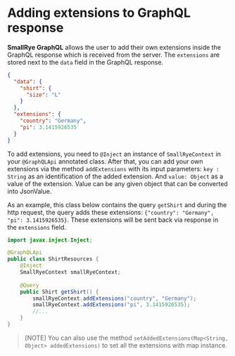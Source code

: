 # Adding extensions to GraphQL response
**SmallRye GraphQL** allows the user to add their own extensions inside the GraphQL response
which is received from the server. The `extensions` are stored next to the `data` field in the GraphQL response.

``` json
{
  "data": {
    "shirt": {
      "size": "L"
    }
  },
  "extensions": {
    "country": "Germany",
    "pi": 3.1415926535
  }
}
```

To add extensions, you need to `@Inject` an instance of `SmallRyeContext` in your `@GraphQLApi` annotated class.
After that, you can add your own extensions via the method `addExtensions`
with its input parameters: `key : String` as an identification of the added extension.
And `value: Object` as a value of the extension. Value can be any given object that can be converted into JsonValue.

As an example, this class below contains the query `getShirt` and during the http request, the query adds these extensions:
`{"country": "Germany", "pi": 3.1415926535}`.
These extensions will be sent back via response in the `extensions` field.
```java
import javax.inject.Inject;

@GraphQLApi
public class ShirtResources {
    @Inject
    SmallRyeContext smallRyeContext;
    
    @Query
    public Shirt getShirt() {
        smallRyeContext.addExtensions("country", "Germany");
        smallRyeContext.addExtensions("pi", 3.1415926535);
        //...
    }
}
```
> [NOTE]
> You can also use the method `setAddedExtensions(Map<String, Object> addedExtensions)` to set all the extensions with map instance.
